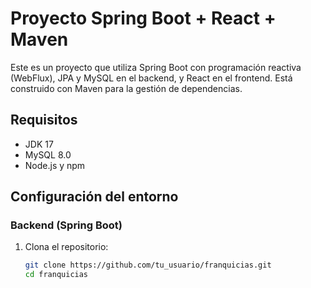 # Proyecto Spring Boot + React + Maven

Este es un proyecto que utiliza Spring Boot con programación reactiva (WebFlux), JPA y MySQL en el backend, y React en el frontend. Está construido con Maven para la gestión de dependencias.

## Requisitos

- JDK 17 
- MySQL 8.0
- Node.js y npm

## Configuración del entorno

### Backend (Spring Boot)
1. Clona el repositorio:
   ```bash
   git clone https://github.com/tu_usuario/franquicias.git
   cd franquicias
